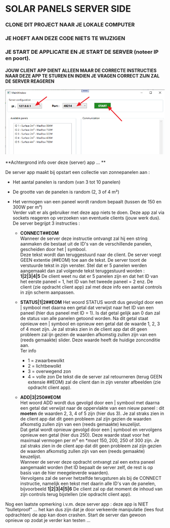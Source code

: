 # SOLAR PANELS SERVER SIDE

### CLONE DIT PROJECT NAAR JE LOKALE COMPUTER
### JE HOEFT AAN DEZE CODE NIETS TE WIJZIGEN
### JE START DE APPLICATIE EN JE START DE SERVER (noteer IP en poort).
  
#### JOUW CLIENT APP DIENT ALLEEN MAAR DE CORRECTE INSTRUCTIES NAAR DEZE APP TE STUREN EN INDIEN JE VRAGEN CORRECT ZIJN ZAL DE SERVER REAGEREN  
  

![demo](assets/server.png)  
  
**Achtergrond info over deze (server) app ... **

De server app maakt bij opstart een collectie van zonnepanelen aan :  
  * Het aantal panelen is random (van 3 tot 10 panelen)   
  * De grootte van de panelen is random (2, 3 of 4 m²)  
  * Het vermogen van een paneel wordt random bepaalt (tussen de 150 en 300W per m³)  
Verder valt er als gebruiker met deze app niets te doen.
Deze app zal via sockets reageren op verzoeken van eventuele clients (jouw werk dus).
De server begrijpt 3 instructies : 

    * **CONNECT##EOM**  
      Wanneer de server deze instructie ontvangt zal hij een string aanmaken die bestaat uit de ID's van de verschillende panelen, gescheiden door het | symbool.  
      Deze tekst wordt dan teruggestuurd naar de client.
      De server voegt GEEN extentie (##EOM) toe aan de tekst.
      De server toont de verstuurde tekst in zijn venster.
      Stel dat er 5 panelen werden aangemaakt dan zal volgende tekst teruggestuurd worden : **1|2|3|4|5**
      De client weet nu dat er 5 panelen zijn en dat het ID van het eerste paneel = 1, het ID van het tweede paneel = 2 enz.  De client (zie opdracht client app) zal met deze info een aantal controls in zijn scherm aanpassen.
      
    * **STATUS|1|2##EOM** 
      Het woord STATUS wordt dus gevolgd door een | symbool met daarna een getal dat verwijst naar het ID van een paneel (hier dus paneel met ID = 1).  Is dat getal gelijk aan 0 dan zal de status van alle panelen getoond worden.
      Na dit getal staat opnieuw een | symbool en opnieuw een getal dat de waarde 1, 2, 3 of 4 moet zijn.  Je zal straks zien in de client app dat dit geen probleem zal ijn gezien de waarden afkomstig zullen zijn van een (reeds gemaakte) slider.  Deze waarde heeft de huidige zonconditie aan.  
      Ter info  
        * 1 = zwaarbewolkt  
        * 2 = lichtbewolkt
        * 3 = overwegend zon
        * 4 = volle zon
      De tekst die de server zal retourneren (terug GEEN extensie ##EOM) zal de client dan in zijn venster afbeelden (zie opdracht client app).  
        
    * **ADD|3|250##EOM**  
      Het woord ADD wordt dus gevolgd door een | symbool met daarna een getal dat verwijst naar de oppervlakte van een nieuw paneel : dit **moeten** de waarden 2, 3, 4 of 5 zijn (hier dus 3). Je zal straks zien in de client app dat dit geen probleem zal zijn gezien de waarden afkomstig zullen zijn van een (reeds gemaakte) keuzelijst.  
      Dat getal wordt opnieuw gevolgd door een | symbool en vervolgens opnieuw een getal (hier dus 250).  Deze waarde staat voor het maximaal vermogen per m² en **moet* 150, 200, 250 of 300 zijn.  Je zal straks zien in de client app dat dit geen probleem zal zijn gezien de waarden afkomstig zullen zijn van een (reeds gemaakte) keuzelijst.  
      Wanneer de server deze opdracht ontvangt zal een extra paneel aangemaakt worden (het ID bepaalt de server zelf, de rest is op basis van de hier meegeleverde waarden).  
      Vervolgens zal de server hetzelfde terugsturen als bij de CONNECT instructie, namelijk een tekst met daarin alle ID's van de panelen, bijvoorbeeld **1|2|3|4|5|6** 
      De client zal op dat moment de inhoud van zijn controls terug bijstellen (zie opdracht client app).
      
      
Nog een laatste opmerking i.v.m. deze server app : deze app is NIET "bulletproof" ... het kan dus zijn dat je door verkeerde manipulatie (lees fout opdrachten) de app kan doen crashen.  Start de server dan gewoon opnieuw op zodat je verder kan testen ...
      
      
      






